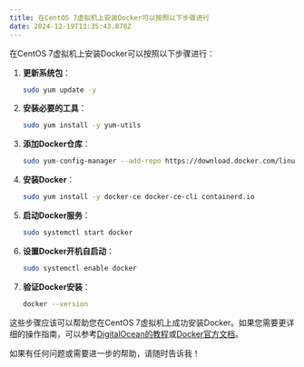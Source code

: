 ```yaml
---
title: 在CentOS 7虚拟机上安装Docker可以按照以下步骤进行
date: 2024-12-19T13:35:43.878Z
---
```


在CentOS 7虚拟机上安装Docker可以按照以下步骤进行：

1. **更新系统包**：
   ```bash
   sudo yum update -y
   ```

2. **安装必要的工具**：
   ```bash
   sudo yum install -y yum-utils
   ```

3. **添加Docker仓库**：
   ```bash
   sudo yum-config-manager --add-repo https://download.docker.com/linux/centos/docker-ce.repo
   ```

4. **安装Docker**：
   ```bash
   sudo yum install -y docker-ce docker-ce-cli containerd.io
   ```

5. **启动Docker服务**：
   ```bash
   sudo systemctl start docker
   ```

6. **设置Docker开机自启动**：
   ```bash
   sudo systemctl enable docker
   ```

7. **验证Docker安装**：
   ```bash
   docker --version
   ```

这些步骤应该可以帮助您在CentOS 7虚拟机上成功安装Docker。如果您需要更详细的操作指南，可以参考[DigitalOcean的教程](https://www.digitalocean.com/community/tutorials/how-to-install-and-use-docker-on-centos-7)或[Docker官方文档](https://docs.docker.com/engine/install/centos/)。

如果有任何问题或需要进一步的帮助，请随时告诉我！